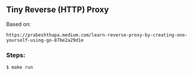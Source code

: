 ## Tiny Reverse (HTTP) Proxy


Based on:

    https://prabeshthapa.medium.com/learn-reverse-proxy-by-creating-one-yourself-using-go-87be2a29d1e


### Steps:

```bash
$ make run
```